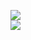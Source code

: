 [![](https://img.shields.io/badge/Made%20With-Github%20Spray-lightgrey.svg?style=for-the-badge&logo=github)](https://github.com/Annihil/github-spray#9849)  
[![](https://i.imgur.com/2DrTn0Z.gif)](https://github.com/Annihil/github-spray)
